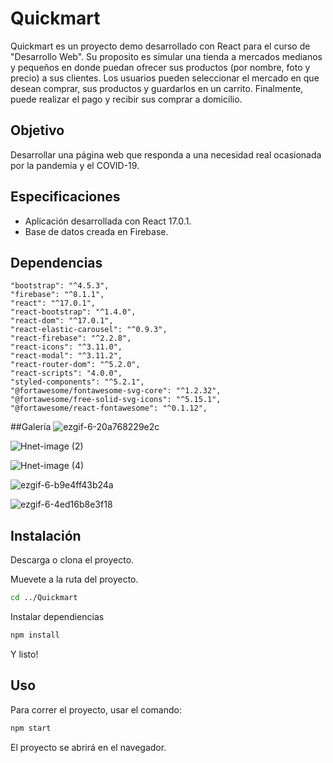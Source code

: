 # Quickmart

Quickmart es un proyecto demo desarrollado con React para el curso de "Desarrollo Web". Su proposito es simular una tienda a mercados medianos y pequeños en donde puedan ofrecer sus productos (por nombre, foto y precio) a sus clientes. Los usuarios pueden seleccionar el mercado en que desean comprar, sus productos y guardarlos en un carrito. Finalmente, puede realizar el pago y recibir sus comprar a domicilio.

## Objetivo

Desarrollar una página web que responda a una necesidad real ocasionada por la pandemia y el COVID-19.

## Especificaciones

- Aplicación desarrollada con React 17.0.1.
- Base de datos creada en Firebase.

## Dependencias
```
"bootstrap": "^4.5.3",
"firebase": "^8.1.1",
"react": "^17.0.1",
"react-bootstrap": "^1.4.0",
"react-dom": "^17.0.1",
"react-elastic-carousel": "^0.9.3",
"react-firebase": "^2.2.8",
"react-icons": "^3.11.0",
"react-modal": "^3.11.2",
"react-router-dom": "^5.2.0",
"react-scripts": "4.0.0",
"styled-components": "^5.2.1",
"@fortawesome/fontawesome-svg-core": "^1.2.32",
"@fortawesome/free-solid-svg-icons": "^5.15.1",
"@fortawesome/react-fontawesome": "^0.1.12",
```

##Galería
![ezgif-6-20a768229e2c](https://user-images.githubusercontent.com/42383401/111036720-a9d9a400-83ee-11eb-85d3-137e230ca093.gif)

![Hnet-image (2)](https://user-images.githubusercontent.com/42383401/111034177-595c4980-83e2-11eb-8a78-b884ac7e6fb7.gif)

![Hnet-image (4)](https://user-images.githubusercontent.com/42383401/111034326-18b10000-83e3-11eb-825a-6c4a0e45bef1.gif)

![ezgif-6-b9e4ff43b24a](https://user-images.githubusercontent.com/42383401/111036675-67b06280-83ee-11eb-8d21-08a9c26943a5.gif)


![ezgif-6-4ed16b8e3f18](https://user-images.githubusercontent.com/42383401/111036668-5a937380-83ee-11eb-943e-93c68eacc7d1.gif)





## Instalación

Descarga o clona el proyecto.

Muevete a la ruta del proyecto.
```bash
cd ../Quickmart
```
Instalar dependiencias
```bash
npm install
```
Y listo!

## Uso
Para correr el proyecto, usar el comando:
```bash
npm start
```
El proyecto se abrirá en el navegador.

